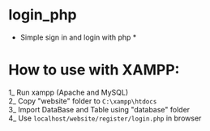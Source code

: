 # login_php
* Simple sign in and login with php *
# How to use with XAMPP:
1_ Run xampp (Apache and MySQL)  
2_ Copy "website" folder to   `C:\xampp\htdocs`  
3_ Import DataBase and Table using "database" folder  
4_ Use `localhost/website/register/login.php` in browser 
